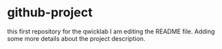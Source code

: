 # github-project
this first repository for the qwicklab
I am editing the README file. Adding some more details about the project description.

